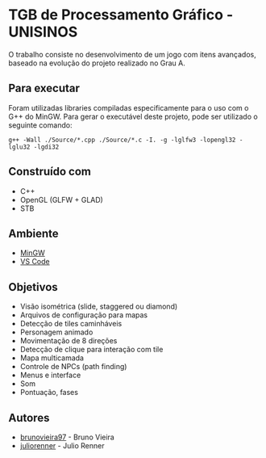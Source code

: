 # TGB de Processamento Gráfico - UNISINOS
O trabalho consiste no desenvolvimento de um jogo com itens avançados, baseado na evolução do projeto realizado no Grau A.

## Para executar
Foram utilizadas libraries compiladas especificamente para o uso com o G++ do MinGW. Para gerar o executável deste projeto, pode ser utilizado o seguinte comando:
	
	g++ -Wall ./Source/*.cpp ./Source/*.c -I. -g -lglfw3 -lopengl32 -lglu32 -lgdi32

## Construído com
* C++
* OpenGL (GLFW + GLAD)
* STB

## Ambiente
* [MinGW](http://mingw.org/)
* [VS Code](https://code.visualstudio.com/)

## Objetivos
* Visão isométrica (slide, staggered ou diamond)
* Arquivos de configuração para mapas
* Detecção de tiles caminháveis
* Personagem animado
* Movimentação de 8 direções
* Detecção de clique para interação com tile
* Mapa multicamada
* Controle de NPCs (path finding)
* Menus e interface
* Som
* Pontuação, fases

## Autores
* [brunovieira97](https://www.github.com/brunovieira97) - Bruno Vieira
* [juliorenner](https://www.github.com/juliorenner) - Julio Renner